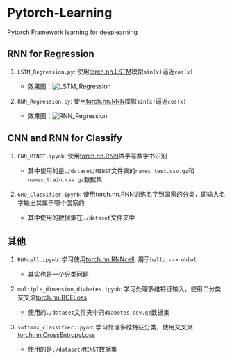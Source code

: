 # Pytorch-Learning
Pytorch Framework learning for deeplearning  

## RNN for Regression  
1. `LSTM_Regression.py`: 使用[torch.nn.LSTM](https://pytorch.org/docs/stable/generated/torch.nn.LSTM.html)模拟`sin(x)`逼近`cos(x)`  
    - 效果图：![LSTM_Regression]()  

2. `RNN_Regression.py`: 使用[torch.nn.RNN](https://pytorch.org/docs/stable/generated/torch.nn.RNN.html)模拟`sin(x)`逼近`cos(x)`  
    - 效果图：![RNN_Regression]()  

## CNN and RNN for Classify  
1. `CNN_MINST.ipynb`: 使用[torch.nn.RNN](https://pytorch.org/docs/stable/generated/torch.nn.RNN.html)做手写数字书识别  
    - 其中使用的是`./dataset/MINST`文件夹的`names_test.csv.gz`和`names_train.csv.gz`数据集  

2. `GRU_Classifier.ipynb`: 使用[torch.nn.RNN](https://pytorch.org/docs/stable/generated/torch.nn.GRU.html)训练名字到国家的分类，即输入名字输出其属于哪个国家的
    - 其中使用的数据集在`./dataset`文件夹中  

## 其他  
1. `RNNcell.ipynb`: 学习使用[torch.nn.RNNcell](https://pytorch.org/docs/stable/generated/torch.nn.RNNCell.html?highlight=rnncell#torch.nn.RNNCell), 用于`hello --> ohlol`  
    - 其实也是一个分类问题  

2. `multiple_dimension_diabetes.ipynb`: 学习处理多维特征输入，使用二分类交叉熵[torch.nn.BCELoss](https://pytorch.org/docs/stable/generated/torch.nn.BCELoss.html?highlight=bce#torch.nn.BCELoss)  
    - 使用的`./dataset`文件夹中的`diabetes.csv.gz`数据集  

3. `softmax_classifier.ipynb`: 学习处理多维特征分类，使用交叉熵[torch.nn.CrossEntropyLoss](https://pytorch.org/docs/stable/generated/torch.nn.CrossEntropyLoss.html?highlight=crossentropy#torch.nn.CrossEntropyLoss)  
    - 使用的是`./dataset/MINST`数据集  

